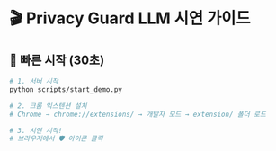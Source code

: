 # 🎬 Privacy Guard LLM 시연 가이드

## 🚀 빠른 시작 (30초)

```bash
# 1. 서버 시작
python scripts/start_demo.py

# 2. 크롬 익스텐션 설치
# Chrome → chrome://extensions/ → 개발자 모드 → extension/ 폴더 로드

# 3. 시연 시작!
# 브라우저에서 🛡️ 아이콘 클릭